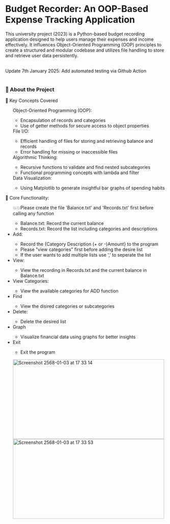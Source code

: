 <h1>Budget Recorder: An OOP-Based Expense Tracking Application</h1>

This university project (2023) is a Python-based budget recording application designed to help users manage their expenses and income effectively. It influences Object-Oriented Programming (OOP) principles to create a structured and modular codebase and utilizes file handling to store and retrieve user data persistently. <br><br>

Update 7th January 2025: Add automated testing via Github Action <br><br>

<h3>📖 About the Project</h3>
🚀 Key Concepts Covered<br>
<ul> 
  <ls>Object-Oriented Programming (OOP):</ls>
  <ul>
    <li>Encapsulation of records and categories</li>
    <li>Use of getter methods for secure access to object properties</li>
  </ul>
  <ls>File I/O:</ls>
  <ul>
    <li>Efficient handling of files for storing and retrieving balance and records</li>
    <li>Error handling for missing or inaccessible files</li>
  </ul>
  <ls>Algorithmic Thinking:</ls>
  <ul>
    <li>Recursive functions to validate and find nested subcategories</li>
    <li>Functional programming concepts with lambda and filter</li>
  </ul>
  <ls>Data Visualization:</ls>
  <ul><li>Using Matplotlib to generate insightful bar graphs of spending habits</li></ul>
</ul>

🦾 Core Functionality:<br>
<ul>
  💥💥Please create the file 'Balance.txt' and 'Records.txt' first before calling any function
  <ul>
    <li>Balance.txt: Record the current balance</li>
    <li>Records.txt: Record the list including categories and descriptions</li>
  </ul>
  <li>Add:</li>
  <ul>
    <li>Record the {Category Description (+ or -)Amount} to the program</li>
    <li>Please "view categories" first before adding the desire list</li>
    <li>If the user wants to add multiple lists use ',' to seperate the list</li>
  </ul>
  <li>View:</li>
  <ul>
    <li>View the recording in Records.txt and the current balance in Balance.txt</li>
  </ul>
  <li>View Categories:</li>
  <ul>
    <li>View the available categories for ADD function</li>
  </ul>
  <li>Find</li>
  <ul>
    <li>View the disired categories or subcategories</li>
  </ul>
  <li>Delete:</li>
  <ul>
    <li>Delete the desired list</li>
  </ul>
  <li>Graph</li>
  <ul>
    <li>Visualize financial data using graphs for better insights</li>
  </ul>
  <li>Exit</li>
  <ul>
    <li>Exit the program</li>
  </ul>
</ul>
<ul>
  <img alt="Screenshot 2568-01-03 at 17 33 14" src="https://github.com/user-attachments/assets/b7a6b3a9-dd94-4f05-81e5-b4d2d571a92f" width="475" height="250"/>
  <img alt="Screenshot 2568-01-03 at 17 33 53" src="https://github.com/user-attachments/assets/55672ed1-621f-474b-b994-9f4cd64dab6f" width="475" height="250" float: left;/>
</ul>
